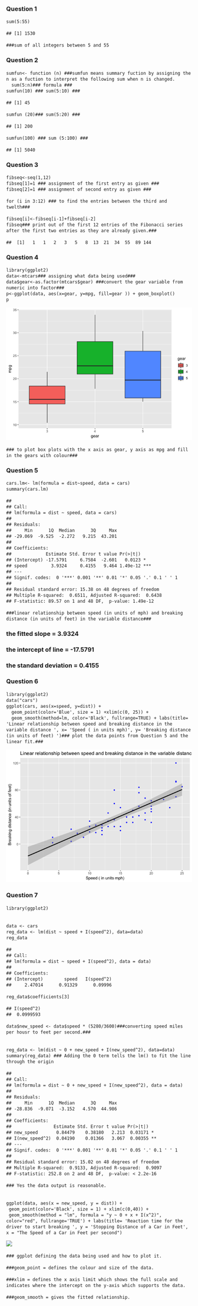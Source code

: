 ### Question 1

    sum(5:55)

    ## [1] 1530

    ###sum of all integers between 5 and 55

### Question 2

    sumfun<- function (n) ###sumfun means summary fuction by assigning the n as a fuction to interpret the following sum when n is changed.
      sum(5:n)### formula ###
    sumfun(10) ### sum(5:10) ###

    ## [1] 45

    sumfun (20)### sum(5:20) ###

    ## [1] 200

    sumfun(100) ### sum (5:100) ###

    ## [1] 5040

### Question 3

    fibseq<-seq(1,12)
    fibseq[1]=1 ### assignment of the first entry as given ###
    fibseq[2]=1 ### assignment of second entry as given ###

    for (i in 3:12) ### to find the entries between the third and twelth###

    fibseq[i]<-fibseq[i-1]+fibseq[i-2]
    fibseq### print out of the first 12 entries of the Fibonacci series after the first two entries as they are already given.###

    ##  [1]   1   1   2   3   5   8  13  21  34  55  89 144

### Question 4

    library(ggplot2)
    data<-mtcars### assigning what data being used###
    data$gear<-as.factor(mtcars$gear) ###convert the gear variable from numeric into factor###
    p<-ggplot(data, aes(x=gear, y=mpg, fill=gear )) + geom_boxplot()
    p

![](https://github.com/afrinmohiuddin/Advanced_Bioinformatics_Assessment_2019/blob/master/Question%204-1.png)

    ### to plot box plots with the x axis as gear, y axis as mpg and fill in the gears with colour###

### Question 5

    cars.lm<- lm(formula = dist~speed, data = cars)
    summary(cars.lm)

    ## 
    ## Call:
    ## lm(formula = dist ~ speed, data = cars)
    ## 
    ## Residuals:
    ##     Min      1Q  Median      3Q     Max 
    ## -29.069  -9.525  -2.272   9.215  43.201 
    ## 
    ## Coefficients:
    ##             Estimate Std. Error t value Pr(>|t|)    
    ## (Intercept) -17.5791     6.7584  -2.601   0.0123 *  
    ## speed         3.9324     0.4155   9.464 1.49e-12 ***
    ## ---
    ## Signif. codes:  0 '***' 0.001 '**' 0.01 '*' 0.05 '.' 0.1 ' ' 1
    ## 
    ## Residual standard error: 15.38 on 48 degrees of freedom
    ## Multiple R-squared:  0.6511, Adjusted R-squared:  0.6438 
    ## F-statistic: 89.57 on 1 and 48 DF,  p-value: 1.49e-12

    ###linear relationship between speed (in units of mph) and breaking distance (in units of feet) in the variable distance###

### the fitted slope = 3.9324

### the intercept of line = -17.5791

### the standard deviation = 0.4155

### Question 6

    library(ggplot2)
    data("cars")
    ggplot(cars, aes(x=speed, y=dist)) + 
      geom_point(color='Blue', size = 1) +xlim(c(0, 25)) +
      geom_smooth(method=lm, color='Black', fullrange=TRUE) + labs(title= 'Linear relationship between speed and breaking distance in the variable distance ', x= 'Speed ( in units mph)', y= 'Breaking distance (in units of feet) ')### plot the data points from Question 5 and the linear fit.###

![](https://github.com/afrinmohiuddin/Advanced_Bioinformatics_Assessment_2019/blob/master/Question%20-6-1.png)

### Question 7

    library(ggplot2)


    data <- cars
    reg_data <- lm(dist ~ speed + I(speed^2), data=data)
    reg_data

    ## 
    ## Call:
    ## lm(formula = dist ~ speed + I(speed^2), data = data)
    ## 
    ## Coefficients:
    ## (Intercept)        speed   I(speed^2)  
    ##     2.47014      0.91329      0.09996

    reg_data$coefficients[3]

    ## I(speed^2) 
    ##  0.0999593

    data$new_speed <- data$speed * (5280/3600)###converting speed miles per housr to feet per second.###


    reg_data <- lm(dist ~ 0 + new_speed + I(new_speed^2), data=data)
    summary(reg_data) ### Adding the 0 term tells the lm() to fit the line through the origin

    ## 
    ## Call:
    ## lm(formula = dist ~ 0 + new_speed + I(new_speed^2), data = data)
    ## 
    ## Residuals:
    ##     Min      1Q  Median      3Q     Max 
    ## -28.836  -9.071  -3.152   4.570  44.986 
    ## 
    ## Coefficients:
    ##                Estimate Std. Error t value Pr(>|t|)   
    ## new_speed       0.84479    0.38180   2.213  0.03171 * 
    ## I(new_speed^2)  0.04190    0.01366   3.067  0.00355 **
    ## ---
    ## Signif. codes:  0 '***' 0.001 '**' 0.01 '*' 0.05 '.' 0.1 ' ' 1
    ## 
    ## Residual standard error: 15.02 on 48 degrees of freedom
    ## Multiple R-squared:  0.9133, Adjusted R-squared:  0.9097 
    ## F-statistic: 252.8 on 2 and 48 DF,  p-value: < 2.2e-16

    ### Yes the data output is reasonable.


    ggplot(data, aes(x = new_speed, y = dist)) + 
     geom_point(color='Black', size = 1) + xlim(c(0,40)) +
     geom_smooth(method = "lm", formula = "y ~ 0 + x + I(x^2)",  color="red", fullrange='TRUE') + labs(title= 'Reaction time for the driver to start breaking ', y = 'Stopping Distance of a Car in Feet', x = "The Speed of a Car in Feet per second")

![](Advanced_bioinformatics_2019_Final_files/figure-markdown_strict/unnamed-chunk-7-1.png)

    ### ggplot defining the data being used and how to plot it.

    ###geom_point = defines the colour and size of the data.

    ###xlim = defines the x axis limit which shows the full scale and indicates where the intercept on the y-axis which supports the data.

    ###geom_smooth = gives the fitted relationship.
